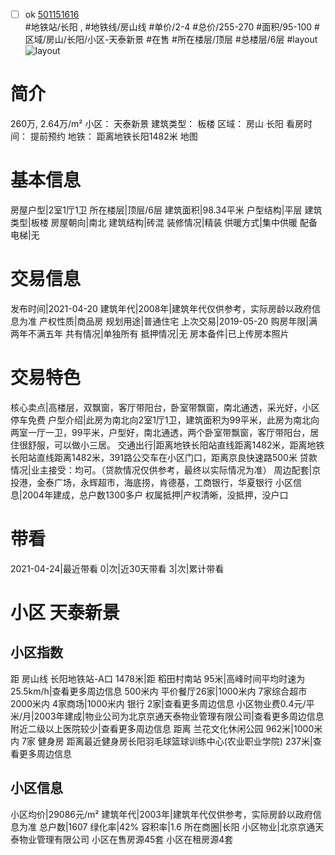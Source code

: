 - [ ] ok [501151616](https://bj.5i5j.com/ershoufang/501151616.html)  
 #地铁站/长阳 ,  #地铁线/房山线
#单价/2-4 #总价/255-270 #面积/95-100   #区域/房山/长阳/小区-天泰新景 #在售 #所在楼层/顶层 #总楼层/6层 #layout 
![layout](http://image2a.5i5j.com/scm/HOUSE_CUSTOMER/a730009c989c4f9a996899133ca34b09.jpg_P5.jpg) 
# 简介 
 260万,  2.64万/m² 
小区： 天泰新景
建筑类型： 板楼
区域： 房山 长阳
看房时间： 提前预约
地铁： 距离地铁长阳1482米 地图
# 基本信息 
 房屋户型|2室1厅1卫
所在楼层|顶层/6层
建筑面积|98.34平米
户型结构|平层
建筑类型|板楼
房屋朝向|南北
建筑结构|砖混
装修情况|精装
供暖方式|集中供暖
配备电梯|无
# 交易信息 
 发布时间|2021-04-20
建筑年代|2008年|建筑年代仅供参考，实际房龄以政府信息为准
产权性质|商品房
规划用途|普通住宅
上次交易|2019-05-20
购房年限|满两年不满五年
共有情况|单独所有
抵押情况|无
房本备件|已上传房本照片
# 交易特色 
 核心卖点|高楼层，双飘窗，客厅带阳台，卧室带飘窗，南北通透，采光好，小区停车免费
户型介绍|此房为南北向2室1厅1卫，建筑面积为99平米，此房为南北向两室一厅一卫，99平米，户型好，南北通透，两个卧室带飘窗，客厅带阳台，居住很舒服，可以做小三居。
交通出行|距离地铁长阳站直线距离1482米，距离地铁长阳站直线距离1482米，391路公交车在小区门口，距离京良快速路500米
贷款情况|业主接受：均可。（贷款情况仅供参考，最终以实际情况为准）
周边配套|京投港，金泰广场，永辉超市，海底捞，肯德基，工商银行，华夏银行
小区信息|2004年建成，总户数1300多户
权属抵押|产权清晰，没抵押，没户口
# 带看 
 2021-04-24|最近带看	 0|次|近30天带看	 3|次|累计带看
# 小区 天泰新景
## 小区指数 
 距 房山线 长阳地铁站-A口 1478米|距 稻田村南站 95米|高峰时间平均时速为25.5km/h|查看更多周边信息
500米内 平价餐厅26家|1000米内 7家综合超市
2000米内 4家商场|1000米内 银行 2家|查看更多周边信息
小区物业费0.4元/平米/月|2003年建成|物业公司为北京京通天泰物业管理有限公司|查看更多周边信息
附近二级以上医院较少|查看更多周边信息
距离 兰花文化休闲公园 962米|1000米内 7家 健身房
距离最近健身房长阳羽毛球篮球训练中心(农业职业学院) 237米|查看更多周边信息
## 小区信息 
 小区均价|29086元/m²
建筑年代|2003年|建筑年代仅供参考，实际房龄以政府信息为准
总户数|1607
绿化率|42%
容积率|1.6
所在商圈|长阳
小区物业|北京京通天泰物业管理有限公司
小区在售房源45套
小区在租房源4套
